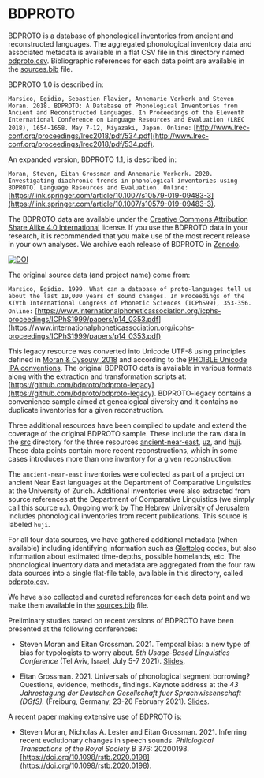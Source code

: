 BDPROTO
=======

BDPROTO is a database of phonological inventories from ancient and reconstructed languages. The aggregated phonological inventory data and associated metadata is available in a flat CSV file in this directory named [bdproto.csv](bdproto.csv). Bibliographic references for each data point are available in the [sources.bib](sources.bib) file.

BDPROTO 1.0 is described in:

```Marsico, Egidio, Sebastien Flavier, Annemarie Verkerk and Steven Moran. 2018. BDPROTO: A Database of Phonological Inventories from Ancient and Reconstructed Languages. In Proceedings of the Eleventh International Conference on Language Resources and Evaluation (LREC 2018), 1654-1658. May 7-12, Miyazaki, Japan. Online:``` [http://www.lrec-conf.org/proceedings/lrec2018/pdf/534.pdf](http://www.lrec-conf.org/proceedings/lrec2018/pdf/534.pdf).

An expanded version, BDPROTO 1.1, is described in:

```Moran, Steven, Eitan Grossman and Annemarie Verkerk. 2020. Investigating diachronic trends in phonological inventories using BDPROTO. Language Resources and Evaluation. Online:``` [https://link.springer.com/article/10.1007/s10579-019-09483-3](https://link.springer.com/article/10.1007/s10579-019-09483-3).

The BDPROTO data are available under the [Creative Commons Attribution Share Alike 4.0 International](https://github.com/bdproto/bdproto/blob/master/LICENSE.txt) license. If you use the BDPROTO data in your research, it is recommended that you make use of the most recent release in your own analyses. We archive each release of BDPROTO in [Zenodo](https://doi.org/10.5281/zenodo.3521639).

[![DOI](https://zenodo.org/badge/DOI/10.5281/zenodo.3521639.svg)](https://doi.org/10.5281/zenodo.3521639)

The original source data (and project name) come from:

```Marsico, Egidio. 1999. What can a database of proto-languages tell us about the last 10,000 years of sound changes. In Proceedings of the XIVth International Congress of Phonetic Sciences (ICPhS99), 353-356. Online:``` [https://www.internationalphoneticassociation.org/icphs-proceedings/ICPhS1999/papers/p14_0353.pdf](https://www.internationalphoneticassociation.org/icphs-proceedings/ICPhS1999/papers/p14_0353.pdf)

This legacy resource was converted into Unicode UTF-8 using principles defined in [Moran & Cysouw, 2018](https://langsci-press.org/catalog/book/176) and according to the [PHOIBLE Unicode IPA conventions](http://phoible.github.io/conventions/). The original BDPROTO data is available in various formats along with the extraction and transformation scripts at: [https://github.com/bdproto/bdproto-legacy](https://github.com/bdproto/bdproto-legacy). BDPROTO-legacy contains a convenience sample aimed at genealogical diversity and it contains no duplicate inventories for a given reconstruction.

Three additional resources have been compiled to update and extend the coverage of the original BDPROTO sample. These include the raw data in the [src](src) directory for the three resources [ancient-near-east](src/ancient-near-east), [uz](src/uz), and [huji](src/huji). These data points contain more recent reconstructions, which in some cases introduces more than one inventory for a given reconstruction.

The `ancient-near-east` inventories were collected as part of a project on ancient Near East languages at the Department of Comparative Linguistics at the University of Zurich. Additional inventories were also extracted from source references at the Department of Comparative Linguistics (we simply call this source `uz`). Ongoing work by The Hebrew University of Jerusalem includes phonological inventories from recent publications. This source is labeled `huji`.

For all four data sources, we have gathered additional metadata (when available) including identifying information such as [Glottolog](https://glottolog.org/) codes, but also information about estimated time-depths, possible homelands, etc. The phonological inventory data and metadata are aggregated from the four raw data sources into a single flat-file table, available in this directory, called [bdproto.csv](bdproto.csv).

We have also collected and curated references for each data point and we make them available in the [sources.bib](sources.bib) file. 

Preliminary studies based on recent versions of BDPROTO have been presented at the following conferences:

- Steven Moran and Eitan Grossman. 2021. Temporal bias: a new type of bias for typologists to worry about. *5th Usage-Based Linguistics Conference* (Tel Aviv, Israel, July 5-7 2021). [Slides](research/UBL2021.pdf).

- Eitan Grossman. 2021. Universals of phonological segment borrowing? Questions, evidence, methods, findings. Keynote address at the *43 Jahrestagung der Deutschen Gesellschaft fuer Sprachwissenschaft (DGfS).* (Freiburg, Germany, 23-26 February 2021). [Slides](research/DgFS_2021_Keynote-26.pdf).

A recent paper making extensive use of BDPROTO is:

- Steven Moran, Nicholas A. Lester and Eitan Grossman. 2021. Inferring recent evolutionary changes in speech sounds. *Philological Transactions of the Royal Society B* 376: 20200198. [https://doi.org/10.1098/rstb.2020.0198](https://doi.org/10.1098/rstb.2020.0198).
